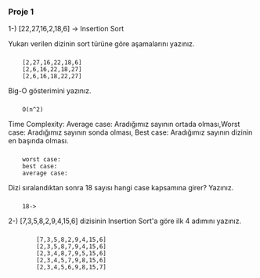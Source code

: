 ### Proje 1

1-) [22,27,16,2,18,6] -> Insertion Sort

Yukarı verilen dizinin sort türüne göre aşamalarını yazınız.



### 
```
    [2,27,16,22,18,6]
    [2,6,16,22,18,27]
    [2,6,16,18,22,27] 
```

Big-O gösterimini yazınız.
### 
```
    O(n^2)
```

Time Complexity: Average case: Aradığımız sayının ortada olması,Worst case: Aradığımız sayının sonda olması, Best case: Aradığımız sayının dizinin en başında olması.
### 
```
    worst case:
    best case:
    average case:
```



Dizi sıralandıktan sonra 18 sayısı hangi case kapsamına girer? Yazınız.
### 
```
    18->
```


2-) [7,3,5,8,2,9,4,15,6] dizisinin Insertion Sort'a göre ilk 4 adımını yazınız.
### 
```
        [7,3,5,8,2,9,4,15,6]
        [2,3,5,8,7,9,4,15,6]
        [2,3,4,8,7,9,5,15,6]
        [2,3,4,5,7,9,8,15,6]
        [2,3,4,5,6,9,8,15,7]
```



    